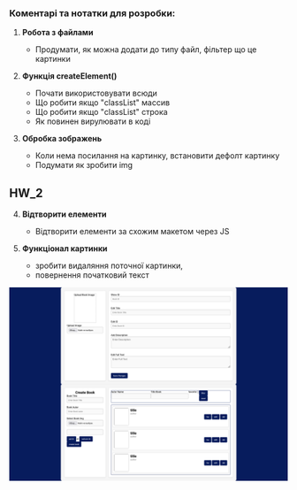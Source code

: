 
### Коментарі та нотатки для розробки:

1. **Робота з файлами**
   - Продумати, як можна додати до типу файл, фільтер що це картинки

2. **Функція createElement()**
   - Почати використовувати всюди
   - Що робити якщо "classList" массив
   - Що робити якщо "classList" строка
   - Як повинен вирулювати в коді

3. **Обробка зображень**
   - Коли нема посилання на картинку, встановити дефолт картинку
   - Подумати як зробити img
   
## HW_2

4. **Відтворити елементи**
   - Відтворити елементи за схожим макетом через JS
   
5. **Функціонал картинки**
   - зробити видаляння поточної картинки, 
   - повернення початковий текст
  
![img.png](img.png)
